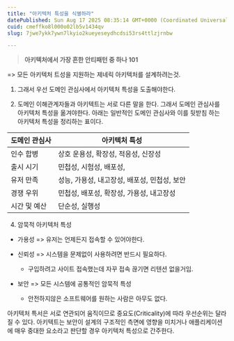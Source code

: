 ```yaml
---
title: "아키텍처 특성을 식별하라"
datePublished: Sun Aug 17 2025 08:35:14 GMT+0000 (Coordinated Universal Time)
cuid: cmeffko8l000o02lb5v1434qv
slug: 7jwe7ykk7ywn7lkyio2kueyeseydhcdsi53rs4ttlzjrnbw

---
```


> **아키텍처에서 가장 흔한 안티패턴 중 하나 101**

\=&gt; 모든 아키텍처 트성을 지원하는 제네릭 아키텍처를 설계하려는것.

1. 그래서 우선 도메인 관심사에서 아키텍처 특성을 도출해야한다.
    
2. 도메인 이해관계자들과 아키텍트는 서로 다른 말을 한다. 그래서 도메인 관심사를 아키텍처 특성을 옮겨야한다. 아래는 일반적인 도메인 관심사와 이를 뒷받침 하는 아키텍처 특성을 정리하는 표이다.
    

| 도메인 관심사 | 아키텍처 특성 |
| --- | --- |
| 인수 합병 | 상호 운용성, 확장성, 적응성, 신장성 |
| 출시 시기 | 민첩성, 시험성, 배포성, |
| 유저 만족 | 성능, 가용성, 내고장성, 배포성, 민첩성, 보안 |
| 경쟁 우위 | 민첩성, 배포성, 확장성, 가용성, 내고장성 |
| 시간 및 예산 | 단순성, 실행성 |

4. 암묵적 아키텍처 특성
    

* 가용성 =&gt; 유저는 언제든지 접속할 수 있어야한다.
    
* 신뢰성 =&gt; 시스템을 문제없이 사용하려면 반드시 필요하다.
    
    * 구입하려고 사이트 접속했는데 자꾸 접속 끊기면 리텐션 없을거임.
        
* 보안 =&gt; 모든 시스템에 공통적인 암묵적 특성
    
    * 안전하지않은 소프트웨어를 원하는 사람은 아무도 없다.
        

아키텍처 특서은 서로 연관되어 움직이므로 중요도(Criticality)에 따라 우선순위는 달라질 수 있다. 아키텍트는 보안이 설계의 구조적인 측면에 영향을 미치거나 애플리케이션에 매우 중대한 요소라고 판단할 경우 아키텍처 특성으로 간주한다.